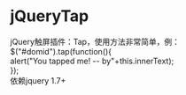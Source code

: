 jQueryTap
=========

jQuery触屏插件：Tap，使用方法非常简单，例：<br>
$("#domid").tap(function(){<br>
  alert("You tapped me! -- by"+this.innerText);<br>
});<br>
依赖jquery 1.7+
